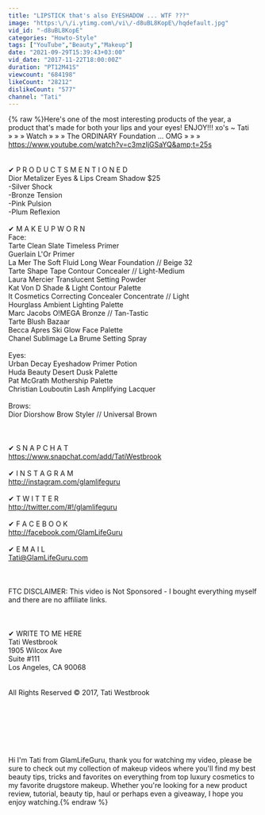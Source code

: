```yaml
---
title: "LIPSTICK that's also EYESHADOW ... WTF ???"
image: "https:\/\/i.ytimg.com\/vi\/-d8uBL8KopE\/hqdefault.jpg"
vid_id: "-d8uBL8KopE"
categories: "Howto-Style"
tags: ["YouTube","Beauty","Makeup"]
date: "2021-09-29T15:39:43+03:00"
vid_date: "2017-11-22T18:00:00Z"
duration: "PT12M41S"
viewcount: "684198"
likeCount: "28212"
dislikeCount: "577"
channel: "Tati"
---
```

{% raw %}Here's one of the most interesting products of the year, a product that's made for both your lips and your eyes!  ENJOY!!! xo's ~ Tati <br />» » » Watch » » » The ORDINARY Foundation ... OMG » » » <a rel="nofollow" target="blank" href="https://www.youtube.com/watch?v=c3mzIjGSaYQ&amp;t=25s">https://www.youtube.com/watch?v=c3mzIjGSaYQ&amp;t=25s</a><br /><br /><br />✔  P R O D U C T S  M E N T I O N E D<br />Dior Metalizer Eyes &amp; Lips Cream Shadow $25<br />-Silver Shock<br />-Bronze Tension<br />-Pink Pulsion <br />-Plum Reflexion <br /><br />✔  M A K E U P  W O R N<br />Face:<br />Tarte Clean Slate Timeless Primer<br />Guerlain L'Or Primer<br />La Mer The Soft Fluid Long Wear Foundation // Beige 32<br />Tarte Shape Tape Contour Concealer // Light-Medium <br />Laura Mercier Translucent Setting Powder<br />Kat Von D Shade &amp; Light Contour Palette<br />It Cosmetics Correcting Concealer Concentrate // Light<br />Hourglass Ambient Lighting Palette<br />Marc Jacobs O!MEGA Bronze // Tan-Tastic<br />Tarte Blush Bazaar<br />Becca Apres Ski Glow Face Palette<br />Chanel Sublimage La Brume Setting Spray<br /><br />Eyes:<br />Urban Decay Eyeshadow Primer Potion<br />Huda Beauty Desert Dusk Palette<br />Pat McGrath Mothership Palette<br />Christian Louboutin Lash Amplifying Lacquer<br /><br />Brows:<br />Dior Diorshow Brow Styler // Universal Brown<br /><br /><br /><br />✔ S N A P C H A T<br /><a rel="nofollow" target="blank" href="https://www.snapchat.com/add/TatiWestbrook">https://www.snapchat.com/add/TatiWestbrook</a><br /><br />✔ I N S T A G R A M<br /><a rel="nofollow" target="blank" href="http://instagram.com/glamlifeguru">http://instagram.com/glamlifeguru</a><br /><br />✔ T W I T T E R<br /><a rel="nofollow" target="blank" href="http://twitter.com/#!/glamlifeguru">http://twitter.com/#!/glamlifeguru</a><br /><br />✔ F A C E B O O K<br /><a rel="nofollow" target="blank" href="http://facebook.com/GlamLifeGuru">http://facebook.com/GlamLifeGuru</a><br /><br />✔ E M A I L<br />Tati@GlamLifeGuru.com<br /><br /><br /><br />FTC DISCLAIMER:  This video is Not Sponsored - I bought everything myself and there are no affiliate links.<br /><br /><br /><br />✔ WRITE TO ME HERE<br />Tati Westbrook<br />1905 Wilcox Ave<br />Suite #111<br />Los Angeles, CA  90068<br /><br /><br />All Rights Reserved © 2017, Tati Westbrook <br /><br /><br /><br /><br /><br /><br /><br />Hi I'm Tati from GlamLifeGuru, thank you for watching my video, please be sure to check out my collection of makeup videos where you'll find my best beauty tips, tricks and favorites on everything from top luxury cosmetics to my favorite drugstore makeup. Whether you're looking for a new product review, tutorial, beauty tip, haul or perhaps even a giveaway, I hope you enjoy watching.{% endraw %}

